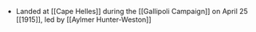 
- Landed at [[Cape Helles]] during the [[Gallipoli Campaign]] on April 25 [[1915]], led by [[Aylmer Hunter-Weston]]